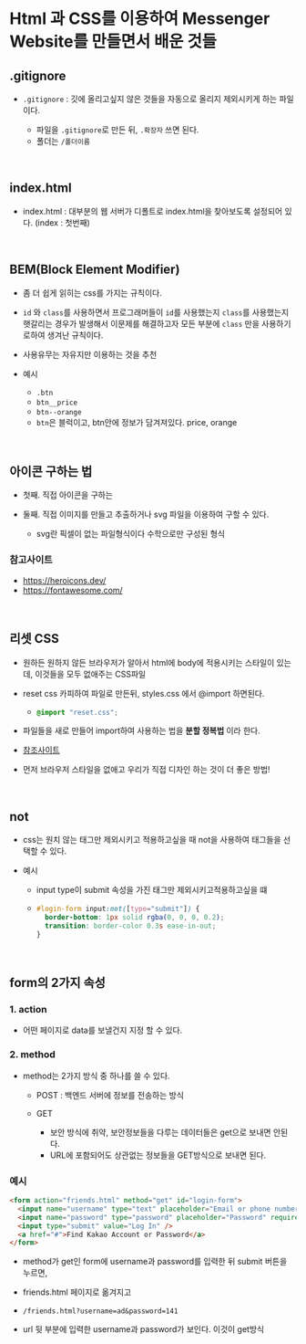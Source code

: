 # Html 과 CSS를 이용하여 Messenger Website를 만들면서 배운 것들

## .gitignore

- `.gitignore` : 깃에 올리고싶지 않은 것들을 자동으로 올리지 제외시키게 하는 파일이다.

  - 파일을 `.gitignore`로 만든 뒤, `.확장자` 쓰면 된다.
  - 폴더는 `/폴더이름`

<br>

## index.html

- index.html : 대부분의 웹 서버가 디폴트로 index.html을 찾아보도록 설정되어 있다. (index : 첫번째)

<br>

## BEM(Block Element Modifier)

- 좀 더 쉽게 읽히는 css를 가지는 규칙이다.

- `id` 와 `class`를 사용하면서 프로그래머들이 `id`를 사용했는지 `class`를 사용했는지 햇갈리는 경우가 발생해서 이문제를 해결하고자 모든 부분에 `class` 만을 사용하기로하여 생겨난 규칙이다.

- 사용유무는 자유지만 이용하는 것을 추천

- 예시

  - `.btn`
  - `btn__price`
  - `btn--orange`
  - `btn`은 블럭이고, btn안에 정보가 담겨져있다. price, orange

<br>

## 아이콘 구하는 법

- 첫째. 직접 아이콘을 구하는

- 둘째. 직접 이미지를 만들고 추출하거나 svg 파일을 이용하여 구할 수 있다.

  - svg란 픽셀이 없는 파일형식이다 수학으로만 구성된 형식

### 참고사이트

- https://heroicons.dev/
- https://fontawesome.com/

<br>

## 리셋 CSS

- 원하든 원하지 않든 브라우저가 알아서 html에 body에 적용시키는 스타일이 있는데, 이것들을 모두 없애주는 CSS파일

- reset css 카피하여 파일로 만든뒤, styles.css 에서 @import 하면된다.

  - ```css
    @import "reset.css";
    ```

- 파일들을 새로 만들어 import하여 사용하는 법을 **분할 정복법** 이라 한다.

- [참조사이트](https://cssreset.com/scripts/eric-meyer-reset-css/)

- 먼저 브라우저 스타일을 없애고 우리가 직접 디자인 하는 것이 더 좋은 방법!

<br>

## not

- css는 원치 않는 태그만 제외시키고 적용하고싶을 때 not을 사용하여 태그들을 선택할 수 있다.

- 예시

  - input type이 submit 속성을 가진 태그만 제외시키고적용하고싶을 떄
  - ```css
    #login-form input:not([type="submit"]) {
      border-bottom: 1px solid rgba(0, 0, 0, 0.2);
      transition: border-color 0.3s ease-in-out;
    }
    ```

<br>

## form의 2가지 속성

### 1. action

- 어떤 페이지로 data를 보낼건지 지정 할 수 있다.

### 2. method

- method는 2가지 방식 중 하나를 쓸 수 있다.

  - POST : 백엔드 서버에 정보를 전송하는 방식

  - GET
    - 보안 방식에 취약, 보안정보들을 다루는 데이터들은 get으로 보내면 안된다.
    - URL에 포함되어도 상관없는 정보들을 GET방식으로 보내면 된다.

### 예시

```html
<form action="friends.html" method="get" id="login-form">
  <input name="username" type="text" placeholder="Email or phone number" />
  <input name="password" type="password" placeholder="Password" required />
  <input type="submit" value="Log In" />
  <a href="#">Find Kakao Account or Password</a>
</form>
```

- method가 get인 form에 username과 password를 입력한 뒤 submit 버튼을 누르면,

- friends.html 페이지로 옮겨지고

- `/friends.html?username=ad&password=141`

- url 뒷 부분에 입력한 username과 password가 보인다. 이것이 get방식
